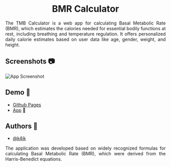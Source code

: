 
<h1 style="text-align: center;">BMR Calculator</h1>

<p style="text-align: justify;">The TMB Calculator is a web app for calculating Basal Metabolic Rate (BMR), which estimates the calories needed for essential bodily functions at rest, including breathing and temperature regulation. It offers personalized daily calorie estimates based on user data like age, gender, weight, and height.</p>


## Screenshots 📷

![App Screenshot](https://cdn.discordapp.com/attachments/1129232473470029864/1153447650868351056/image.png)


## Demo 🔗

- [Github Pages](https://k4ik.github.io/bmr-calculator/)
 - [App](https://github.com/k4ik/) 🚧

## Authors 👤

- [@k4ik](https://www.github.com/k4ik)


<p style="text-align: justify;">The application was developed based on widely recognized formulas for calculating Basal Metabolic Rate (BMR), which were derived from the Harris-Benedict equations.</p>